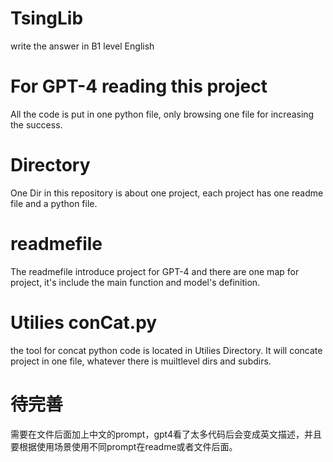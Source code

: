 # TsingLib
write the answer in B1 level English

# For GPT-4 reading this project
All the code is put in one python file, only browsing one file for increasing the success.

# Directory
One Dir in this repository is about one project, each project has one readme file and a python file.

# readmefile
The readmefile introduce project for GPT-4 and there are one map for project, it's include the main function and model's definition.

# Utilies conCat.py
the tool for concat python code is located in Utilies Directory. It will concate project in one file, whatever there is muiltlevel dirs and subdirs.

# 待完善
需要在文件后面加上中文的prompt，gpt4看了太多代码后会变成英文描述，并且要根据使用场景使用不同prompt在readme或者文件后面。
